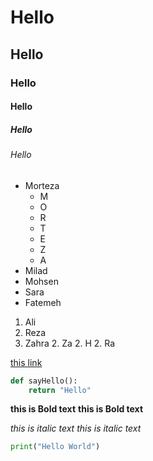 # Hello
## Hello 
### Hello
#### Hello
##### Hello
###### Hello

+ Morteza
    + M
    + O
    + R
    + T
    + E
    + Z
    + A
+ Milad 
+ Mohsen
+ Sara
+ Fatemeh

1. Ali
1. Reza
1. Zahra
    2. Za
    2. H
    2. Ra

[this link](https://google.com, 'google')

```python
def sayHello():
    return "Hello"
```

**this is Bold text**
__this is Bold text__

*this is italic text*
_this is italic text_


```python
print("Hello World")
```
